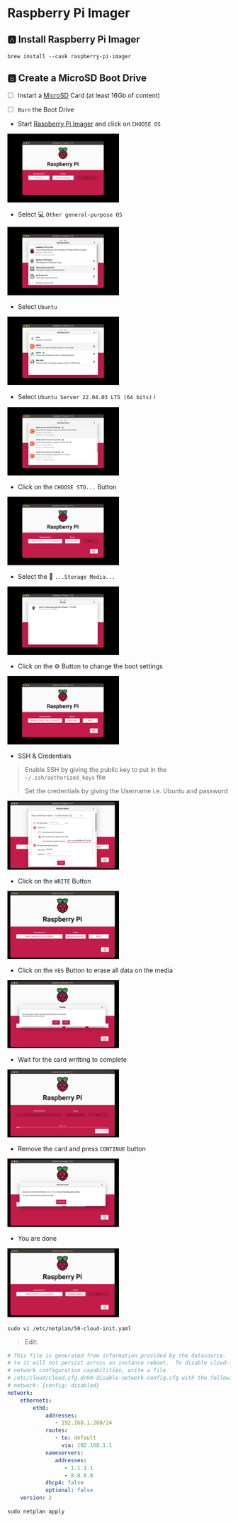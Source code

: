 # Raspberry Pi Imager

## :a: Install Raspberry Pi Imager

```
brew install --cask raspberry-pi-imager
```

## :b: Create a MicroSD Boot Drive

- [ ] Instart a [MicroSD](https://en.wikipedia.org/wiki/SD_card#:~:text=slot,microSD) Card (at least 16Gb of content) 

- [ ] `Burn` the Boot Drive

- Start [Raspberry Pi Imager](https://github.com/raspberrypi/rpi-imager) and click on `CHOOSE OS`

<img src=images/rpi-imager-01.png width=50% height=50% > <img>

- Select :computer: `Other general-purpose OS` 

<img src=images/rpi-imager-02.png width=50% height=50% > <img>

- Select `Ubuntu`

<img src=images/rpi-imager-03.png width=50% height=50% > <img>

- Select `Ubuntu Server 22.04.03 LTS (64 bits)` :information_source:

<img src=images/rpi-imager-04.png width=50% height=50% > <img>

- Click on the `CHOOSE STO...` Button

<img src=images/rpi-imager-05.png width=50% height=50% > <img>

- Select the :trident: `...Storage Media...`

<img src=images/rpi-imager-06.png width=50% height=50% > <img>

- Click on the :gear: Button to change the boot settings

<img src=images/rpi-imager-07.png width=50% height=50% > <img>

- SSH & Credentials

> Enable SSH by giving the public key to put in the `~/.ssh/authorized_keys` file
> 
> Set the credentials by giving the Username i.e. Ubuntu and password

<img src=images/rpi-imager-08.png width=50% height=50% > <img>

- Click on the `WRITE` Button

<img src=images/rpi-imager-09.png width=50% height=50% > <img>

- Click on the `YES` Button to erase all data on the media

<img src=images/rpi-imager-10.png width=50% height=50% > <img>

- Wait for the card writting to complete

<img src=images/rpi-imager-11.png width=50% height=50% > <img>

- Remove the card and press `CONTINUE` button

<img src=images/rpi-imager-12.png width=50% height=50% > <img>

- You are done

<img src=images/rpi-imager-13.png width=50% height=50% > <img>


 ```
sudo vi /etc/netplan/50-cloud-init.yaml
```
> Edit:
```yaml
# This file is generated from information provided by the datasource.  Changes
# to it will not persist across an instance reboot.  To disable cloud-init's
# network configuration capabilities, write a file
# /etc/cloud/cloud.cfg.d/99-disable-network-config.cfg with the following:
# network: {config: disabled}
network:
    ethernets:
        eth0:
            addresses:
               - 192.168.1.200/24
            routes:
               - to: default
                 via: 192.168.1.1
            nameservers:
               addresses:
                  - 1.1.1.1
                  - 8.8.8.8
            dhcp4: false
            optional: false
    version: 2
```

```
sudo netplan apply
```
